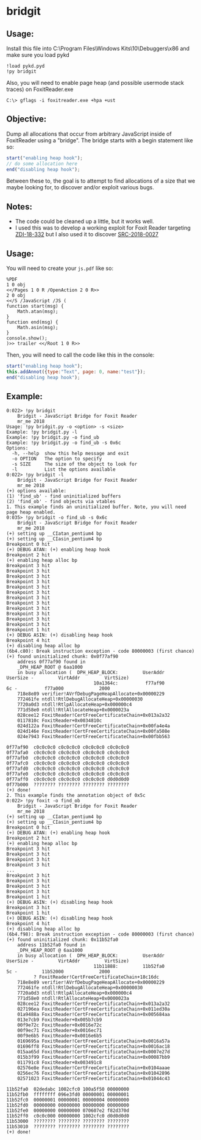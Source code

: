 # bridgit

## Usage:

Install this file into C:\Program Files\Windows Kits\10\Debuggers\x86 and make sure you load pykd

```
!load pykd.pyd
!py bridgit
```

Also, you will need to enable page heap (and possible usermode stack traces) on FoxitReader.exe

```
C:\> gflags -i foxitreader.exe +hpa +ust
```

## Objective:

Dump all allocations that occur from arbitrary JavaScript inside of FoxitReader using a "bridge". The bridge starts with a begin statement like so:

```JavaScript
start("enabling heap hook");
// do some allocation here
end("disabling heap hook");
```
Between these to, the goal is to attempt to find allocations of a size that we maybe looking for, to discover and/or exploit various bugs.

## Notes:

- The code could be cleaned up a little, but it works well.
- I used this was to develop a working exploit for Foxit Reader targeting [ZDI-18-332](https://www.zerodayinitiative.com/advisories/ZDI-18-332/) but I also used it to discover [SRC-2018-0027](https://srcincite.io/advisories/src-2018-0027/)

## Usage:

You will need to create your `js.pdf` like so:

```
%PDF 
1 0 obj
<</Pages 1 0 R /OpenAction 2 0 R>> 
2 0 obj
<</S /JavaScript /JS (
function start(msg) {
    Math.atan(msg);
}
function end(msg) {
    Math.asin(msg);
}
console.show();
)>> trailer <</Root 1 0 R>>
```

Then, you will need to call the code like this in the console:

```JavaScript
start("enabling heap hook");
this.addAnnot({type:"Text", page: 0, name:"test"});
end("disabling heap hook");
```

## Example:

```
0:022> !py bridgit
    Bridgit - JavaScript Bridge for Foxit Reader
    mr_me 2018
Usage: !py bridgit.py -o <option> -s <size>
Example: !py bridgit.py -l
Example: !py bridgit.py -o find_ub
Example: !py bridgit.py -o find_ub -s 0x6c
Options:
  -h, --help  show this help message and exit
  -o OPTION   The option to specify
  -s SIZE     The size of the object to look for
  -l          List the options available
0:022> !py bridgit -l
    Bridgit - JavaScript Bridge for Foxit Reader
    mr_me 2018
(+) options available:
(1) 'find_ub' - find uninitialized buffers
(2) 'find_ob' - find objects via vtables
1. This example finds an uninitialized buffer. Note, you will need page heap enabled.
0:035> !py bridgit -o find_ub -s 0x6c
    Bridgit - JavaScript Bridge for Foxit Reader
    mr_me 2018
(+) setting up __CIatan_pentium4 bp
(+) setting up __CIasin_pentium4 bp
Breakpoint 0 hit
(+) DEBUG ATAN: (+) enabling heap hook
Breakpoint 2 hit
(+) enabling heap alloc bp
Breakpoint 3 hit
Breakpoint 3 hit
Breakpoint 3 hit
Breakpoint 3 hit
Breakpoint 3 hit
Breakpoint 3 hit
Breakpoint 3 hit
Breakpoint 3 hit
Breakpoint 3 hit
Breakpoint 3 hit
Breakpoint 3 hit
Breakpoint 3 hit
Breakpoint 1 hit
(+) DEBUG ASIN: (+) disabling heap hook
Breakpoint 4 hit
(+) disabling heap alloc bp
(6b4.c80): Break instruction exception - code 80000003 (first chance)
(+) found uninitialized chunk: 0x0f77af90
    address 0f77af90 found in
    _DPH_HEAP_ROOT @ 6aa1000
    in busy allocation (  DPH_HEAP_BLOCK:         UserAddr         UserSize -         VirtAddr         VirtSize)
                                10a1364c:          f77af90               6c -          f77a000             2000
    718e8e89 verifier!AVrfDebugPageHeapAllocate+0x00000229
    772461fe ntdll!RtlDebugAllocateHeap+0x00000030
    7720a0d3 ntdll!RtlpAllocateHeap+0x000000c4
    771d58e0 ntdll!RtlAllocateHeap+0x0000023a
    028cee12 FoxitReader!CertFreeCertificateChain+0x013a2a32
    0117810c FoxitReader+0x0034810c
    024d122a FoxitReader!CertFreeCertificateChain+0x00fa4e4a
    024d146e FoxitReader!CertFreeCertificateChain+0x00fa508e
    024e7943 FoxitReader!CertFreeCertificateChain+0x00fbb563
 
0f77af90  c0c0c0c0 c0c0c0c0 c0c0c0c0 c0c0c0c0
0f77afa0  c0c0c0c0 c0c0c0c0 c0c0c0c0 c0c0c0c0
0f77afb0  c0c0c0c0 c0c0c0c0 c0c0c0c0 c0c0c0c0
0f77afc0  c0c0c0c0 c0c0c0c0 c0c0c0c0 c0c0c0c0
0f77afd0  c0c0c0c0 c0c0c0c0 c0c0c0c0 c0c0c0c0
0f77afe0  c0c0c0c0 c0c0c0c0 c0c0c0c0 c0c0c0c0
0f77aff0  c0c0c0c0 c0c0c0c0 c0c0c0c0 d0d0d0d0
0f77b000  ???????? ???????? ???????? ????????
(+) done!
2. This example finds the annotation object of 0x5c
0:022> !py foxit -o find_ob
    Bridgit - JavaScript Bridge for Foxit Reader
    mr_me 2018
(+) setting up __CIatan_pentium4 bp
(+) setting up __CIasin_pentium4 bp
Breakpoint 0 hit
(+) DEBUG ATAN: (+) enabling heap hook
Breakpoint 2 hit
(+) enabling heap alloc bp
Breakpoint 3 hit
Breakpoint 3 hit
Breakpoint 3 hit
Breakpoint 3 hit
...
Breakpoint 3 hit
Breakpoint 3 hit
Breakpoint 3 hit
Breakpoint 3 hit
Breakpoint 1 hit
(+) DEBUG ASIN: (+) disabling heap hook
Breakpoint 3 hit
Breakpoint 1 hit
(+) DEBUG ASIN: (+) disabling heap hook
Breakpoint 4 hit
(+) disabling heap alloc bp
(6b4.f98): Break instruction exception - code 80000003 (first chance)
(+) found uninitialized chunk: 0x11b52fa0
    address 11b52fa0 found in
    _DPH_HEAP_ROOT @ 6aa1000
    in busy allocation (  DPH_HEAP_BLOCK:         UserAddr         UserSize -         VirtAddr         VirtSize)
                                11b11888:         11b52fa0               5c -         11b52000             2000
          ? FoxitReader!CertFreeCertificateChain+18c16dc
    718e8e89 verifier!AVrfDebugPageHeapAllocate+0x00000229
    772461fe ntdll!RtlDebugAllocateHeap+0x00000030
    7720a0d3 ntdll!RtlpAllocateHeap+0x000000c4
    771d58e0 ntdll!RtlAllocateHeap+0x0000023a
    028cee12 FoxitReader!CertFreeCertificateChain+0x013a2a32
    027196ea FoxitReader!CertFreeCertificateChain+0x011ed30a
    01a9488a FoxitReader!CertFreeCertificateChain+0x005684aa
    013e7cb9 FoxitReader+0x005b7cb9
    00f9e72c FoxitReader+0x0016e72c
    00f9ec71 FoxitReader+0x0016ec71
    00f9e6b5 FoxitReader+0x0016e6b5
    0169695a FoxitReader!CertFreeCertificateChain+0x0016a57a
    01696ff8 FoxitReader!CertFreeCertificateChain+0x0016ac18
    015aa65d FoxitReader!CertFreeCertificateChain+0x0007e27d
    015b3f99 FoxitReader!CertFreeCertificateChain+0x00087bb9
    011791c8 FoxitReader+0x003491c8
    02576e8e FoxitReader!CertFreeCertificateChain+0x0104aaae
    0256ec76 FoxitReader!CertFreeCertificateChain+0x01042896
    02571023 FoxitReader!CertFreeCertificateChain+0x01044c43
 
11b52fa0  02dedabc 1002cfc0 100a5f50 00000000
11b52fb0  ffffffff 096e3fd0 00000001 00000001
11b52fc0  00000001 00000001 00000004 00000000
11b52fd0  00000000 00000000 00000000 00000000
11b52fe0  00000000 00000000 070607e2 f82d370d
11b52ff0  c0c0c000 00000000 1002cfc0 d0d0d0d0
11b53000  ???????? ???????? ???????? ????????
11b53010  ???????? ???????? ???????? ????????
(+) done!
```
